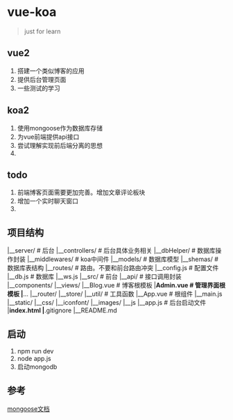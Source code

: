 # vue-koa

> just for learn

## vue2

1. 搭建一个类似博客的应用
2. 提供后台管理页面
3. 一些测试的学习

## koa2

1. 使用mongoose作为数据库存储
2. 为vue前端提供api接口
3. 尝试理解实现前后端分离的思想
4.

## todo

1. 前端博客页面需要更加完善。增加文章评论板块
2. 增加一个实时聊天窗口
3.

## 项目结构

|__server/            # 后台
    |__controllers/   # 后台具体业务相关
    |__dbHelper/      # 数据库操作封装
    |__middlewares/   # koa中间件
    |__models/        # 数据库模型
    |__shemas/        # 数据库表结构
    |__routes/        # 路由。不要和前台路由冲突
    |__config.js      # 配置文件
    |__db.js          # 数据库
    |__ws.js
|__src/               # 前台
    |__api/           # 接口调用封装
    |__components/
    |__views/
        |__Blog.vue   # 博客根模板
        |__Admin.vue  # 管理界面根模板
        |__...
    |__router/
    |__store/
    |__util/          # 工具函数
    |__App.vue        # 根组件
    |__main.js
|__static/
    |__css/
    |__iconfont/
    |__images/
    |__js
|__app.js             # 后台启动文件
|__index.html
|__.gitignore
|__README.md

## 启动

1. npm run dev
2. node app.js
3. 启动mongodb

## 参考

[mongoose文档](http://mongoosejs.com/docs/connections.html)
